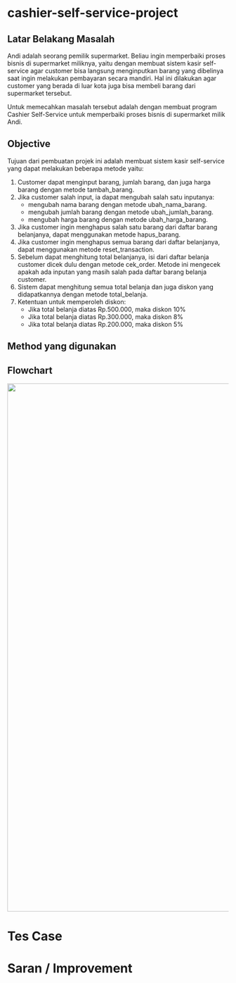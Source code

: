 # cashier-self-service-project

## Latar Belakang Masalah

Andi adalah seorang pemilik supermarket. Beliau ingin memperbaiki proses bisnis di supermarket miliknya, yaitu dengan membuat sistem kasir self-service agar customer bisa langsung menginputkan barang yang dibelinya saat ingin melakukan pembayaran secara mandiri. Hal ini dilakukan agar customer yang berada di luar kota juga bisa membeli barang dari supermarket tersebut.

Untuk memecahkan masalah tersebut adalah dengan membuat program Cashier Self-Service untuk memperbaiki proses bisnis di supermarket milik Andi. 

## Objective

Tujuan dari pembuatan projek ini adalah membuat sistem kasir self-service yang dapat melakukan beberapa metode yaitu:

1. Customer dapat menginput barang, jumlah barang, dan juga harga barang dengan metode tambah_barang. 
2. Jika customer salah input, ia dapat mengubah salah satu inputanya:
   - mengubah nama barang dengan metode ubah_nama_barang. 
   - mengubah jumlah barang dengan metode ubah_jumlah_barang.
   - mengubah harga barang dengan metode ubah_harga_barang.
3. Jika customer ingin menghapus salah satu barang dari daftar barang belanjanya, dapat menggunakan metode hapus_barang.
4. Jika customer ingin menghapus semua barang dari daftar belanjanya, dapat menggunakan metode reset_transaction.
5. Sebelum dapat menghitung total belanjanya, isi dari daftar belanja customer dicek dulu dengan metode cek_order. Metode ini mengecek apakah ada inputan yang masih salah pada daftar barang belanja customer.
6. Sistem dapat menghitung semua total belanja dan juga diskon yang didapatkannya dengan metode total_belanja.
7. Ketentuan untuk memperoleh diskon:
   - Jika total belanja diatas Rp.500.000, maka diskon 10%
   - Jika total belanja diatas Rp.300.000, maka diskon 8%
   - Jika total belanja diatas Rp.200.000, maka diskon 5%
    
## Method yang digunakan

## Flowchart
 <p>
<img align="center" src="src/flowchart.jpg" width="800" height="1200" />
</p>

# Tes Case

# Saran / Improvement
